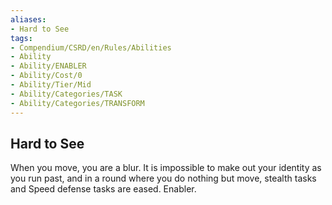 ```yaml
---
aliases:
- Hard to See
tags:
- Compendium/CSRD/en/Rules/Abilities
- Ability
- Ability/ENABLER
- Ability/Cost/0
- Ability/Tier/Mid
- Ability/Categories/TASK
- Ability/Categories/TRANSFORM
---
```


  
## Hard to See  
When you move, you are a blur. It is impossible to make out your identity as you run past, and in a round where you do nothing but move, stealth tasks and Speed defense tasks are eased. Enabler. 